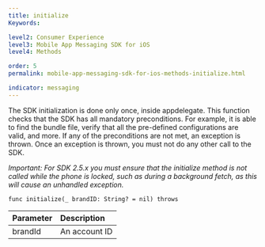 ```yaml
---
title: initialize
Keywords:

level2: Consumer Experience
level3: Mobile App Messaging SDK for iOS
level4: Methods

order: 5
permalink: mobile-app-messaging-sdk-for-ios-methods-initialize.html

indicator: messaging
---
```


The SDK initialization is done only once, inside appdelegate. This function checks that the SDK has all mandatory preconditions. For example, it is able to find the bundle file, verify that all the pre-defined configurations are valid, and more. If any of the preconditions are not met, an exception is thrown. Once an exception is thrown, you must not do any other call to the SDK.

*Important: For SDK 2.5.x you must ensure that the initialize method is not called while the phone is locked, such as during a background fetch, as this will cause an unhandled exception.*

`func initialize(_ brandID: String? = nil) throws`

| Parameter | Description |
| :--- | :--- |
| brandId | An account ID |
